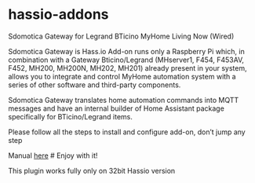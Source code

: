 # hassio-addons
Sdomotica Gateway for Legrand BTicino MyHome Living Now (Wired)

Sdomotica Gateway is Hass.io Add-on runs only a Raspberry Pi  which, in combination with a Gateway Bticino/Legrand (MHserver1, F454, F453AV, F452, MH200, MH200N, MH202, MH201) already present in your system,  allows you to integrate and control MyHome automation system with a series of other software and third-party components.

Sdomotica Gateway translates home automation commands into MQTT messages and have an internal builder of Home Assistant package specifically for BTicino/Legrand items.

Please follow all the steps to install and configure add-on, don’t jump any step
 
 Manual [here](https://github.com/sdomotica/hassio-addons/blob/master/Hassio_Sdomotica_manual.pdf) # Enjoy with it!
 
 This plugin works fully only on 32bit Hassio version 
